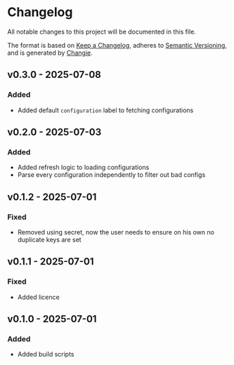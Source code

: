# Changelog
All notable changes to this project will be documented in this file.

The format is based on [Keep a Changelog](https://keepachangelog.com/en/1.0.0/),
adheres to [Semantic Versioning](https://semver.org/spec/v2.0.0.html),
and is generated by [Changie](https://github.com/miniscruff/changie).


## v0.3.0 - 2025-07-08
### Added
* Added default `configuration` label to fetching configurations

## v0.2.0 - 2025-07-03
### Added
* Added refresh logic to loading configurations
* Parse every configuration independently to filter out bad configs

## v0.1.2 - 2025-07-01
### Fixed
* Removed using secret, now the user needs to ensure on his own no duplicate keys are set

## v0.1.1 - 2025-07-01
### Fixed
* Added licence

## v0.1.0 - 2025-07-01
### Added
* Added build scripts
